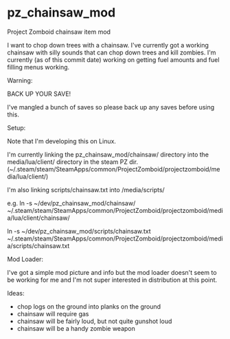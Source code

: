 pz_chainsaw_mod
===============

Project Zomboid chainsaw item mod

I want to chop down trees with a chainsaw. I've currently got a working
chainsaw with silly sounds that can chop down trees and kill zombies.
I'm currently (as of this commit date) working on getting fuel amounts
and fuel filling menus working.

Warning:

BACK UP YOUR SAVE!

I've mangled a bunch of saves so please back up any saves before using
this.

Setup:

Note that I'm developing this on Linux.

I'm currently linking the pz_chainsaw_mod/chainsaw/ directory into the
media/lua/client/ directory in the steam PZ dir.
(~/.steam/steam/SteamApps/common/ProjectZomboid/projectzomboid/media/lua/client/)

I'm also linking scripts/chainsaw.txt into <steam dir>/media/scripts/

e.g.
ln -s ~/dev/pz_chainsaw_mod/chainsaw/
    ~/.steam/steam/SteamApps/common/ProjectZomboid/projectzomboid/media/lua/client/chainsaw/

ln -s ~/dev/pz_chainsaw_mod/scripts/chainsaw.txt
    ~/.steam/steam/SteamApps/common/ProjectZomboid/projectzomboid/media/scripts/chainsaw.txt

Mod Loader:

I've got a simple mod picture and info but the mod loader doesn't seem
to be working for me and I'm not super interested in distribution at
this point.

Ideas:
- chop logs on the ground into planks on the ground
- chainsaw will require gas
- chainsaw will be fairly loud, but not quite gunshot loud
- chainsaw will be a handy zombie weapon
